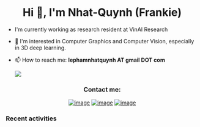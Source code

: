 <h1 align="center">Hi 👋, I'm Nhat-Quynh (Frankie) </h1>

- I'm currently working as research resident at VinAI Research
- 🔭 I'm interested in Computer Graphics and Computer Vision, especially in 3D deep learning. 
- 📫 How to reach me: **lephamnhatquynh AT gmail DOT com**

  ![](https://komarev.com/ghpvc/?username=frankielp&color=blueviolet&style=flat-square)

<h3 align="center">Contact me:</h3>
<div align="center">

[![image](https://img.shields.io/badge/LinkedIn-0077B5?style=for-the-badge&logo=linkedin&logoColor=white)](https://www.linkedin.com/in/lephamnhatquynh/)
[![image](https://img.shields.io/badge/Instagram-E4405F?style=for-the-badge&logo=instagram&logoColor=white)](https://www.instagram.com/frankiecomrade/)
[![image](https://img.shields.io/badge/Gmail-D14836?style=for-the-badge&logo=gmail&logoColor=white)](mailto:lephamnhatquynh@gmail.com)
  
</div>

### Recent activities
<!--START_SECTION:activity-->
<!--END_SECTION:activity-->
